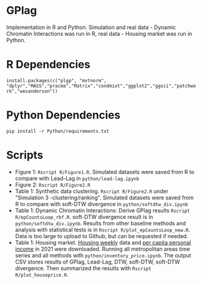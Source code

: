 # GPlag
Implementation in R and Python. Simulation and real data - Dynamic Chromatin Interactions was run in R, real data - Housing market was run in Python.

# R Dependencies
`install.packages(c("plgp", "mvtnorm", "dplyr","MASS","pracma","Matrix","condmixt","ggplot2","ggsci","patchwork","wesanderson"))`

# Python Dependencies
`pip install -r Python/requirements.txt`

# Scripts
* Figure 1: `Rscript R/Figure1.R`. Simulated datasets were saved from R to compare with Lead-Lag in `python/lead-lag.ipynb`
* Figure 2: `Rscript R/Figure2.R`
* Table 1: Synthetic data clustering. `Rscript R/Figure2.R` under "Simulation 3 -clustering/ranking". Simulated datasets were saved from R to compare with soft-DTW divergence in `python/softdtw_div.ipynb`
* Table 1: Dynamic Chromatin Interactions: Derive GPlag results `Rscript R/epCountsLoop_rbf.R`. soft-DTW divergence result is in `python/softdtw_div.ipynb`. Results from other baseline methods and analysis with statistical tests is in `Rscript R/plot_epCountsLoop_new.R`. Data is too large to upload to Github, but can be requested if needed. 
* Table 1: Housing market. [Housing weekly](https://redfin-public-data.s3.us-west-2.amazonaws.com/redfin_covid19/weekly_housing_market_data_most_recent.tsv000) data and [per capita personal income](https://apps.bea.gov/iTable/?reqid=99&step=1&acrdn=6#eyJhcHBpZCI6OTksInN0ZXBzIjpbMSwyNCwyOSwyNSwyNiwyNyw0MF0sImRhdGEiOltbIlRhYmxlSWQiLCIyMCJdLFsiQ2xhc3NpZmljYXRpb24iLCJOb24tSW5kdXN0cnkiXSxbIlJlYWxfVGFibGVfSWQiLCIyMCJdLFsiTWFqb3JBcmVhS2V5IiwiNSJdLFsiTGluZSIsIjEiXSxbIlN0YXRlIiwiNSJdLFsiVW5pdF9vZl9NZWFzdXJlIiwiTGV2ZWxzIl0sWyJNYXBDb2xvciIsIkJFQVN0YW5kYXJkIl0sWyJuUmFuZ2UiLCI1Il0sWyJZZWFyIiwiMjAyMSJdLFsiWWVhckJlZ2luIiwiLTEiXSxbIlllYXJFbmQiLCItMSJdXX0=) in 2021 were downloaded. 
Running all metropolitan areas time series and all methods with `python/inventory_price.ipynb`. The output CSV stores results of GPlag, Lead-Lag, DTW, soft-DTW, soft-DTW divergence. Then summarized the results with `Rscript R/plot_houseprice.R`. 
